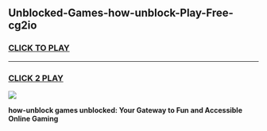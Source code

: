 
## Unblocked-Games-how-unblock-Play-Free-cg2io
<h3>
<a href="https://premium76.site?title=how-unblock&ref=10A">CLICK TO PLAY</a></h3>
<hr>

<h3>
<a href="https://premium76.site?title=how-unblock&ref=10A">CLICK 2 PLAY</a>
  
</h3>

<a href="https://premium76.site?title=how-unblock&ref=10A"><img src="https://clearcache.store/games.png"></a>


**how-unblock games unblocked: Your Gateway to Fun and Accessible Online Gaming**
